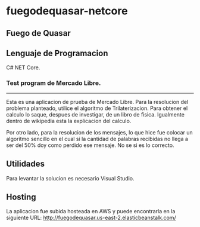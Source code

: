 # fuegodequasar-netcore
## Fuego de Quasar

## Lenguaje de Programacion
C# NET Core.


### Test program de Mercado Libre.
<hr>

Esta es una aplicacion de prueba de Mercado Libre. 
Para la resolucion del problema planteado, utilice el algoritmo de Trilaterizacion. Para obtener el calculo lo saque, despues de investigar, de un libro de fisica. Igualmente dentro de wikipedia esta la explicacion del calculo.

Por otro lado, para la resolucion de los mensajes, lo que hice fue colocar un algoritmo sencillo en el cual si la cantidad de palabras recibidas no llega a ser del 50% doy como perdido ese mensaje. No se si es lo correcto.

## Utilidades

Para levantar la solucion es necesario Visual Studio.

## Hosting

La aplicacion fue subida hosteada en AWS y puede encontrarla en la siguiente URL: http://fuegodequasar.us-east-2.elasticbeanstalk.com/

